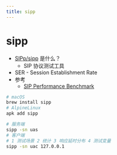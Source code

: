 ```yaml
---
title: sipp
---
```


# sipp

- [SIPp/sipp](https://github.com/SIPp/sipp) 是什么？
  - SIP 协议测试工具
- SER - Session Establishment Rate
- 参考
  - [SIP Performance Benchmark](https://www.youtube.com/watch?v=LWjfA06443g)

```bash
# macOS
brew install sipp
# AlpineLinux
apk add sipp

# 服务端
sipp -sn uas
# 客户端
# 1 测试场景 2 统计 3 响应延时分布 4 测试变量
sipp -sn uac 127.0.0.1
```
